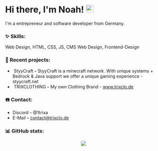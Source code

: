 # Hi there, I'm Noah! <img src="https://github.com/TheDudeThatCode/TheDudeThatCode/blob/master/Assets/Hi.gif" width="25px">

I'm a entrepreneur and software developer from Germany.

### :sparkles: Skills:
<p align="left">
Web Design, HTML, CSS, JS, CMS Web Design, Frontend-Design
</p>

### :hammer: Recent projects:
- &nbsp;StyyCraft **-** StyyCraft is a minecraft network. With unique systems + Bedrock & Java support we offer a unique gaming experience - styycraft.net
- &nbsp;TRIXCLOTHING **-** My own Clothing Brand - www.trixclo.de

### ☎️ Contact:
-  Discord **-** @1trixa
-  E-Mail **-** contact@trixclo.de

### :bar_chart: GitHub stats:
<p align="center">
  <img src="https://github-readme-stats.vercel.app/api?username=1trixa&show_icons=true&theme=radical" />
</p>


